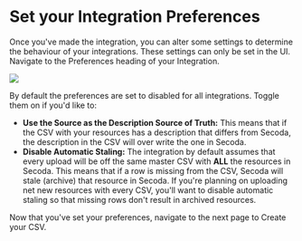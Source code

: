 # Set your Integration Preferences

Once you've made the integration, you can alter some settings to determine the behaviour of your integrations. These settings can only be set in the UI. Navigate to the Preferences heading of your Integration.&#x20;

![](https://secoda-public-media-assets.s3.amazonaws.com/Screenshot%202023-06-09%20at%202.55.24%20PM.png)

By default the preferences are set to disabled for all integrations. Toggle them on if you'd like to:&#x20;

* **Use the Source as the Description Source of Truth:** This means that if the CSV with your resources has a description that differs from Secoda, the description in the CSV will over write the one in Secoda.&#x20;
* **Disable Automatic Staling:** The integration by default assumes that every upload will be off the same master CSV with **ALL** the resources in Secoda. This means that if a row is missing from the CSV, Secoda will stale (archive) that resource in Secoda. If you're planning on uploading net new resources with every CSV, you'll want to disable automatic staling so that missing rows don't result in archived resources.&#x20;

Now that you've set your preferences, navigate to the next page to Create your CSV.
